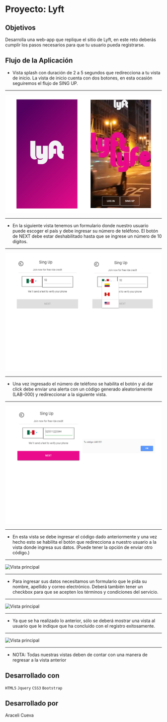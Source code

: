 # Proyecto: Lyft

## Objetivos

Desarrolla una web-app que replique el sitio de Lyft, en este reto deberás cumplir los pasos necesarios para que tu usuario pueda registrarse.

## Flujo de la Aplicación

- Vista splash con duración de 2 a 5 segundos que redirecciona a tu vista de inicio. La vista de inicio cuenta con dos botones, en esta ocasión seguiremos el flujo de SING UP.

***
![Vista Splash](assets/img/splash.png "Vista Splash")
***

- En la siguiente vista tenemos un formulario donde nuestro usuario puede escoger el país y debe ingresar su número de teléfono. El botón de NEXT debe estar deshabilitado hasta que se ingrese un número de 10 dígitos.

***
![Vista principal](assets/img/ingreso-numero.png "Vista principal")
***

- Una vez ingresado el número de teléfono se habilita el botón y al dar click debe enviar una alerta con un código generado aleatoriamente (LAB-000) y redireccionar a la siguiente vista. 

***
![Vista principal](assets/img/generacion-codigo.png "Vista principal")
***

- En esta vista se debe ingresar el código dado anteriormente y una vez hecho esto se habilita el botón que redirecciona a nuestro usuario a la vista donde ingresa sus datos. (Puede tener la opción de enviar otro código.)  

***
![Vista principal](assets/imgverificacion-numero.png "Vista principal")
***

- Para ingresar sus datos necesitamos un formulario que le pida su nombre, apellido y correo electrónico. Deberá también tener un checkbox para que se acepten los términos y condiciones del servicio.   

***
![Vista principal](assets/ingreso-datos.png "Vista principal")
***

- Ya que se ha realizado lo anterior, sólo se deberá mostrar una vista al usuario que le indique que ha concluido con el registro exitosamente.    

***
![Vista principal](assets/final.png "Vista principal")
***

- NOTA: Todas nuestras vistas deben de contar con una manera de regresar a la vista anterior

## Desarrollado con

`HTML5` `Jquery` `CSS3` `Bootstrap`

## Desarrollado por

Araceli Cueva